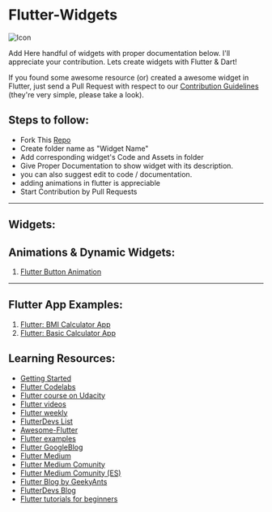 # Flutter-Widgets

![Icon](/assets/ic.png)


Add Here handful of widgets with proper documentation below. I'll appreciate your contribution. Lets create widgets with Flutter & Dart!

If you found some awesome resource (or) created a awesome widget in Flutter, just send a Pull Request with respect to our [Contribution Guidelines](https://github.com/iamprakash13/Flutter-Widgets/contribution.md) (they're very simple, please take a look).


## Steps to follow:
* Fork This [Repo](https://github.com/iamprakash13/Flutter-Widgets/)
* Create folder name as "Widget Name"
* Add corresponding widget's Code and Assets in folder 
* Give Proper Documentation to show widget with its description.
* you can also suggest edit to code / documentation.
* adding animations in flutter is appreciable
* Start Contribution by Pull Requests
______
## Widgets:



## Animations & Dynamic Widgets:
1.  [Flutter Button Animation](https://github.com/afgprogrammer/Flutter-button-animation)



______

## Flutter App Examples:
1. [Flutter: BMI Calculator App ](https://github.com/imSanjaySoni/BMI-Calculator-with-flutter)
2. [Flutter: Basic Calculator App ](https://github.com/hemangdtu/calculator_ui_flutter)


## Learning Resources:

+ [Getting Started](https://flutter.io/get-started/install/)
+ [Flutter Codelabs](https://codelabs.developers.google.com/?cat=Flutter)
+ [Flutter course on Udacity](https://www.udacity.com/course/build-native-mobile-apps-with-flutter--ud905)
+ [Flutter videos](https://www.youtube.com/playlist?list=PLOU2XLYxmsIJ7dsVN4iRuA7BT8XHzGtCr)
+ [Flutter weekly](https://us17.campaign-archive.com/?u=c8d8d18b6e2c6316ddc1d48a0&id=b2a9a6d738)
+ [FlutterDevs List](https://twitter.com/flutterfyi/lists/flutter-peeps)
+ [Awesome-Flutter](https://github.com/Solido/awesome-flutter)
+ [Flutter examples](https://github.com/flutter/flutter/tree/master/examples)
+ [Flutter GoogleBlog](https://developers.googleblog.com/search/label/flutter)
+ [Flutter Medium](https://medium.com/flutter)
+ [Flutter Medium Comunity](https://medium.com/flutter-community)
+ [Flutter Medium Comunity (ES)](https://medium.com/comunidad-flutter)
+ [Flutter Blog by GeekyAnts](https://blog.geekyants.com/flutter/home)
+ [FlutterDevs Blog](http://flutterdevs.com/blog/)
+ [Flutter tutorials for beginners](https://www.youtube.com/playlist?list=PL4cUxeGkcC9jLYyp2Aoh6hcWuxFDX6PBJ)